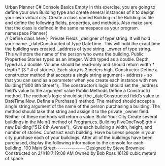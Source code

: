 Urban Planner
C#
Console
Basics
Empty
In this exercise, you are going to define your own Building type and create several instances of it to design your own virtual city. Create a class named Building in the Building.cs file and define the following fields, properties, and methods.
Also make sure that the class is defined in the same namespace as your program.
namespace Planner{    
	// Define class here
}
​
Private Fields
_designer of type string. It will hold your name.
_dateConstructed of type DateTime. This will hold the exact time the building was created.
_address of type string.
_owner of type string. This will store the name of the person who owns the building.
Public Properties
Stories typed as an integer.
Width typed as a double.
Depth typed as a double.
Volume should be read-only and should return width * depth * (3 * # of stories). Each story is 3 meters high.
Constructor
Define a constructor method that accepts a single string argument - address - so that you can send as a parameter when you create each instance with new Building("800 8th Street");.
The constructor’s logic should set the _address field’s value to the argument value
Public Methods
Define a Construct() method. The method’s logic should set the _dateConstructed field’s value to DateTime.Now.
Define a Purchase() method. The method should accept a single string argument of the name of the person purchasing a building. The method should take that string and assign it to the private _owner field.
Neither of these methods will return a value.
Build Your City
Create several buildings in the Main() method of Program.cs.
Building FiveOneTwoEigth = new Building("512 8th Avenue");
​
Give each building a width, height, and number of stories.
Construct each building.
Have business people in your city purchase each of your buildings.
After all of the buildings have been purchased, display the following information to the console for each building.
100 Main Street---------------
Designed by Steve Brownlee
Constructed on 2/1/18 7:19:08 AM
Owned by Bob Ross
16128 cubic meters of space
